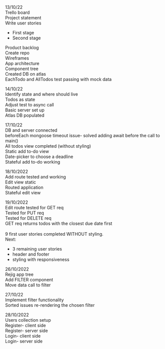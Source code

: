 13/10/22\
Trello board\
Project statement\
Write user stories
- First stage
- Second stage

Product backlog\
Create repo\
Wireframes\
App architecture\
Component tree\
Created DB on atlas\
EachTodo and AllTodos test passing with mock data

14/10/22\
Identify state and where should live\
Todos as state\
Adjust test to async call\
Basic server set up\
Atlas DB populated

17/10/22\
DB and server connected\
beforeEach mongoose timeout issue- solved adding await before the call to main()\
All todos view completed (without styling)\
Static add to-do view\
Date-picker to choose a deadline\
Stateful add to-do working

18/10/2022\
Add route tested and working\
Edit view static\
Routed application\
Stateful edit view

19/10/2022\
Edit route tested for GET req\
Tested for PUT req\
Tested for DELETE req\
GET req returns todos with the closest due date first\
\
9 first user stories completed WITHOUT styling.\
Next:
- 3 remaining user stories
- header and footer
- styling with responsiveness

26/10/2022\
Rejig app tree\
Add FILTER component\
Move data call to filter

27/10/22\
Implement filter functionality\
Sorted issues re-rendering the chosen filter

28/10/2022\
Users collection setup\
Register- client side\
Register- server side\
Login- client side\
Login- server side







